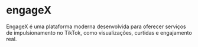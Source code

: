 # engageX
EngageX é uma plataforma moderna desenvolvida para oferecer serviços de impulsionamento no TikTok, como visualizações, curtidas e engajamento real.
